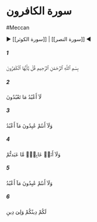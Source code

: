 # سورة الكافرون
#Meccan
▶ [[سورة الكوثر]] | [[سورة النصر]] ◀
##### 1
<span class="ayah hovertext" data-hover="بگو هان اى كافران‌">بِسْمِ ٱللَّهِ ٱلرَّحْمَٰنِ ٱلرَّحِيمِ قُلْ يَٰٓأَيُّهَا ٱلْكَٰفِرُونَ</span>
##### 2
<span class="ayah hovertext" data-hover="من معبود شما را نمى‌پرستم‌">لَآ أَعْبُدُ مَا تَعْبُدُونَ</span>
##### 3
<span class="ayah hovertext" data-hover="و شما هم پرستندگان معبود من نيستيد">وَلَآ أَنتُمْ عَٰبِدُونَ مَآ أَعْبُدُ</span>
##### 4
<span class="ayah hovertext" data-hover="و من پرستنده آنچه شما مى‌پرستيد نيستم‌">وَلَآ أَنَا۠ عَابِدٌۭ مَّا عَبَدتُّمْ</span>
##### 5
<span class="ayah hovertext" data-hover="و شما هم پرستندگان معبود من نيستيد">وَلَآ أَنتُمْ عَٰبِدُونَ مَآ أَعْبُدُ</span>
##### 6
<span class="ayah hovertext" data-hover="شما را دين شما، و مرا دين من‌">لَكُمْ دِينُكُمْ وَلِىَ دِينِ</span>
